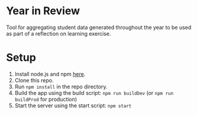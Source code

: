 # Year in Review

Tool for aggregating student data generated throughout the year
to be used as part of a reflection on learning exercise.

# Setup
1. Install node.js and npm [here](https://nodejs.org/en/download/).
2. Clone this repo.
3. Run `npm install` in the repo directory.
4. Build the app using the build script: `npm run buildDev` (or `npm run buildProd` for production)
5. Start the server using the start script: `npm start`
